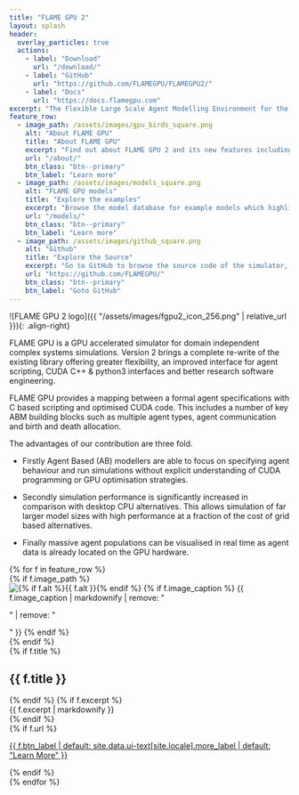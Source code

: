 ```yaml
---
title: "FLAME GPU 2"
layout: splash
header:
  overlay_particles: true
  actions:
    - label: "Download"
      url: "/download/"
    - label: "GitHub"
      url: "https://github.com/FLAMEGPU/FLAMEGPU2/"
    - label: "Docs"
      url: "https://docs.flamegpu.com"
excerpt: "The Flexible Large Scale Agent Modelling Environment for the Graphics Processing Unit (GPU)"
feature_row:
  - image_path: /assets/images/gpu_birds_square.png
    alt: "About FLAME GPU"
    title: "About FLAME GPU"
    excerpt: "Find out about FLAME GPU 2 and its new features including a recorded presentation and links to publications and citations."
    url: "/about/"
    btn_class: "btn--primary"
    btn_label: "Learn more"
  - image_path: /assets/images/models_square.png
    alt: "FLAME GPU models"
    title: "Explore the examples"
    excerpt: "Browse the model database for example models which highlight key features or demonstrate performance. Download them and try them for yourself."
    url: "/models/"
    btn_class: "btn--primary"
    btn_label: "Learn more" 
  - image_path: /assets/images/github_square.png
    alt: "Github"
    title: "Explore the Source"
    excerpt: "Go to GitHub to browse the source code of the simulator, docs and this website."
    url: "https://github.com/FLAMEGPU/"
    btn_class: "btn--primary"
    btn_label: "Goto GitHub"   	
---
```


![FLAME GPU 2 logo]({{ "/assets/images/fgpu2_icon_256.png" | relative_url }}){: .align-right}

FLAME GPU is a GPU accelerated simulator for domain independent complex systems simulations.
Version 2 brings a complete re-write of the existing library offering greater flexibility, an improved interface for agent scripting, CUDA C++ & python3  interfaces and better research software engineering.

FLAME GPU provides a mapping between a formal agent specifications with C based scripting and optimised CUDA code.
This includes a number of key ABM building blocks such as multiple agent types, agent communication and birth and death allocation.

The advantages of our contribution are three fold.

+ Firstly Agent Based (AB) modellers are able to focus on specifying agent behaviour and run simulations without explicit understanding of CUDA programming or GPU optimisation strategies.

+ Secondly simulation performance is significantly increased in comparison with desktop CPU alternatives.
This allows simulation of far larger model sizes with high performance at a fraction of the cost of grid based alternatives.
+ Finally massive agent populations can be visualised in real time as agent data is already located on the GPU hardware.

<!-- {% include feature_row %} -->
<!-- Custom feature row implementation for flexbox. -->

<div class="flex_feature_container">
  {% for f in feature_row %}
    <div class="flex_feature_item">
      {% if f.image_path %}
        <div class="flex_feature_item_teaser">
          <img src="{{ f.image_path | relative_url }}"
                alt="{% if f.alt %}{{ f.alt }}{% endif %}">
          {% if f.image_caption %}
            <span class="archive__item-caption">{{ f.image_caption | markdownify | remove: "<p>" | remove: "</p>" }}</span>
          {% endif %}
        </div>
      {% endif %}
      <div class="flex_feature_item_body">
        {% if f.title %}
          <h2 class="archive__item-title">{{ f.title }}</h2>
        {% endif %}
        {% if f.excerpt %}
          <div class="archive__item-excerpt">
            {{ f.excerpt | markdownify }}
          </div>
        {% endif %}
      </div>
      <div class="flex_feature_item_footer">
        {% if f.url %}
          <p><a href="{{ f.url | relative_url }}" class="btn {{ f.btn_class }}">{{ f.btn_label | default: site.data.ui-text[site.locale].more_label | default: "Learn More" }}</a></p>
        {% endif %}
      </div>
    </div>
  {% endfor %}
</div>
